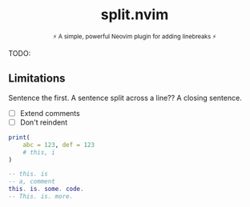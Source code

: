<h1 align="center">split.nvim</h1>
<p align="center"><sup>⚡️ A simple, powerful Neovim plugin for adding linebreaks ⚡️</sup></p>



TODO:

## Limitations

Sentence the first. A sentence split
across a line?? A closing sentence.


* [ ] Extend comments
* [ ] Don't reindent

```` r
print(
    abc = 123, def = 123
    # this, i
)
````

```` lua
-- this. is
-- a, comment
this. is. some. code.
-- This. is. more.
````
